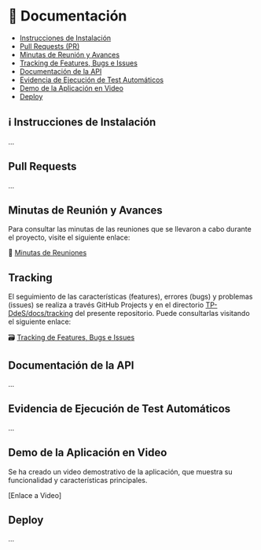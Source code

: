 # 📄 Documentación
- [Instrucciones de Instalación](#ℹ️-instrucciones-de-instalación)
- [Pull Requests (PR)](#pull-requests)
- [Minutas de Reunión y Avances](#minutas-de-reunión-y-avances)
- [Tracking de Features, Bugs e Issues](#tracking)
- [Documentación de la API](#documentación-de-la-api)
- [Evidencia de Ejecución de Test Automáticos](#evidencia-de-ejecución-de-test-automáticos)
- [Demo de la Aplicación en Video](#demo-de-la-aplicación-en-video)
- [Deploy](#deploy)

## ℹ️ Instrucciones de Instalación
...

## Pull Requests
...

## Minutas de Reunión y Avances
Para consultar las minutas de las reuniones que se llevaron a cabo durante el proyecto, visite el siguiente enlace:

📅 [Minutas de Reuniones](https://github.com/AlejoRetamal/TP-DdeS/tree/a7b2358d75b48c6e8726307d0efe28a02cb5cb56/docs/minutas)

## Tracking
El seguimiento de las características (features), errores (bugs) y problemas (issues) se realiza a través GitHub Projects y en el directorio [TP-DdeS/docs/tracking](https://github.com/AlejoRetamal/TP-DdeS/tree/a7b2358d75b48c6e8726307d0efe28a02cb5cb56/docs/tracking) del presente repositorio. Puede consultarlas visitando el siguiente enlace:

🗃️ [Tracking de Features, Bugs e Issues](https://github.com/AlejoRetamal/TP-DdeS/tree/a7b2358d75b48c6e8726307d0efe28a02cb5cb56/docs/tracking)

## Documentación de la API
...

## Evidencia de Ejecución de Test Automáticos
...

## Demo de la Aplicación en Video
Se ha creado un video demostrativo de la aplicación, que muestra su funcionalidad y características principales.

[Enlace a Video]

## Deploy
...
